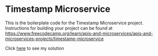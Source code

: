 # Timestamp Microservice

This is the boilerplate code for the Timestamp Microservice project. Instructions for building your project can be found at https://www.freecodecamp.org/learn/apis-and-microservices/apis-and-microservices-projects/timestamp-microservice

Click [here]([https://github.com/HailToTheChaos/boilerplate-project-timestamp](https://github.com/HailToTheChaos/boilerplate-project-timestamp)) to see my solution

